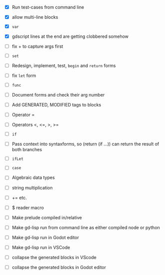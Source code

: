- [x] Run test-cases from command line

- [x] allow multi-line blocks
- [x] `var`
- [x] gdscript lines at the end are getting clobbered somehow
- [ ] fix + to capture args first
- [ ] `set`

- [ ] Redesign, implement, test, `begin` and `return` forms

- [ ] fix `let` form
- [ ] `func`

- [ ] Document forms and check their arg number
- [ ] Add GENERATED, MODIFIED tags to blocks
- [ ] Operator =
- [ ] Operators <, <=, >, >=
- [ ] `if`
- [ ] Pass context into syntaxforms, so (return (if ...)) can return the result of both branches
- [ ] `ifLet`
- [ ] `case`
- [ ] Algebraic data types
- [ ] string multiplication
- [ ] += etc.
- [ ] $ reader macro

- [ ] Make prelude compiled in/relative
- [ ] Make gd-lisp run from command line as either compiled node or python
- [ ] Make gd-lisp run in Godot editor
- [ ] Make gd-lisp run in VSCode

- [ ] collapse the generated blocks in VScode
- [ ] collapse the generated blocks in Godot editor